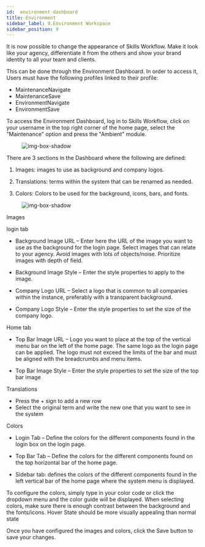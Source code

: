 ```yaml
---
id:  environment-dashboard
title: Environment
sidebar_label: 9.Environment Workspace
sidebar_position: 9
---
```


It is now possible to change the appearance of Skills Workflow. Make it look like your agency, differentiate it from the others and show your brand identity to all your team and clients.

This can be done through the Environment Dashboard. In order to access it, Users must have the following profiles linked to their profile:

- MaintenanceNavigate
- MaintenanceSave
- EnvironmentNavigate
- EnvironmentSave

To access the Environment Dashboard, log in to Skills Workflow, click on your username in the top right corner of the home page, select the "Maintenance" option and press the "Ambient" module.

<figure>

![img-box-shadow](/img/university/dashboards/environment-dashboard/university-environment-1.png)
<figcaption></figcaption>
</figure> 

 
There are 3 sections in the Dashboard where the following are defined:

1. Images: images to use as background and company logos.

2. Translations: terms within the system that can be renamed as needed.

3. Colors: Colors to be used for the background, icons, bars, and fonts.

<figure>

![img-box-shadow](/img/university/dashboards/environment-dashboard/university-environment-2.png)
<figcaption></figcaption>
</figure> 

Images

login tab

- Background Image URL – Enter here the URL of the image you want to use as the background for the login page. Select images that can relate to your agency. Avoid images with lots of objects/noise. Prioritize images with depth of field.

- Background Image Style – Enter the style properties to apply to the image.

- Company Logo URL – Select a logo that is common to all companies within the instance, preferably with a transparent background.

- Company Logo Style – Enter the style properties to set the size of the company logo.

Home tab

- Top Bar Image URL – Logo you want to place at the top of the vertical menu bar on the left of the home page. The same logo as the login page can be applied. The logo must not exceed the limits of the bar and must be aligned with the breadcrumbs and menu items.

- Top Bar Image Style – Enter the style properties to set the size of the top bar image
 
Translations

- Press the + sign to add a new row
- Select the original term and write the new one that you want to see in the system
 

Colors

- Login Tab – Define the colors for the different components found in the login box on the login page.

- Top Bar Tab – Define the colors for the different components found on the top horizontal bar of the home page.

- Sidebar tab: defines the colors of the different components found in the left vertical bar of the home page where the system menu is displayed.

To configure the colors, simply type in your color code or click the dropdown menu and the color guide will be displayed. When selecting colors, make sure there is enough contrast between the background and the fonts/icons.
Hover State should be more visually appealing than normal state

Once you have configured the images and colors, click the Save button to save your changes.
